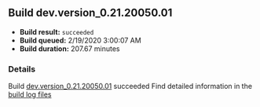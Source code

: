## Build dev.version_0.21.20050.01
- **Build result:** `succeeded`
- **Build queued:** 2/19/2020 3:00:07 AM
- **Build duration:** 207.67 minutes
### Details
Build [dev.version_0.21.20050.01](https://winappstudio.visualstudio.com/web/build.aspx?pcguid=a4ef43be-68ce-4195-a619-079b4d9834c2&builduri=vstfs%3a%2f%2f%2fBuild%2fBuild%2f32925) succeeded
Find detailed information in the [build log files]()
